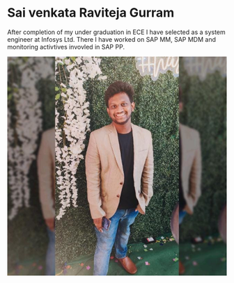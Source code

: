 # Sai venkata Raviteja Gurram

After completion of my under graduation in ECE I have selected as a system engineer at Infosys Ltd.
There I have worked on SAP MM, SAP MDM and monitoring activtives invovled in SAP PP.

![Image](WhatsApp%20Image%202022-09-02%20at%2017.43.25.jpeg)
